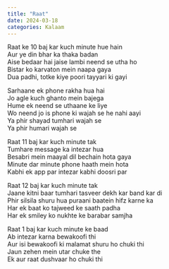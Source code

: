 ```yaml
---
title: "Raat"
date: 2024-03-18
categories: Kalaam
---
```


Raat ke 10 baj kar kuch minute hue hain  
Aur ye din bhar ka thaka badan  
Aise bedaar hai jaise lambi neend se utha ho  
Bistar ko karvaton mein naapa gaya  
Dua padhi, totke kiye poori tayyari ki gayi  

Sarhaane ek phone rakha hua hai  
Jo agle kuch ghanto mein bajega  
Hume ek neend se uthaane ke liye  
Wo neend jo is phone ki wajah se he nahi aayi  
Ya phir shayad tumhari wajah se  
Ya phir humari wajah se  

Raat 11 baj kar kuch minute tak  
Tumhare message ka intezar hua  
Besabri mein maayal dil bechain hota gaya  
Minute dar minute phone haath mein hota  
Kabhi ek app par intezar kabhi doosri par  

Raat 12 baj kar kuch minute tak  
Jaane kitni baar tumhari tasveer dekh kar band kar di  
Phir silsila shuru hua puraani baatein hifz karne ka  
Har ek baat ko tajweed ke saath padha  
Har ek smiley ko nukhte ke barabar samjha  

Raat 1 baj kar kuch minute ke baad  
Ab intezar karna bewakoofi thi  
Aur isi bewakoofi ki malamat shuru ho chuki thi  
Jaun zehen mein utar chuke the  
Ek aur raat dushvaar ho chuki thi  
